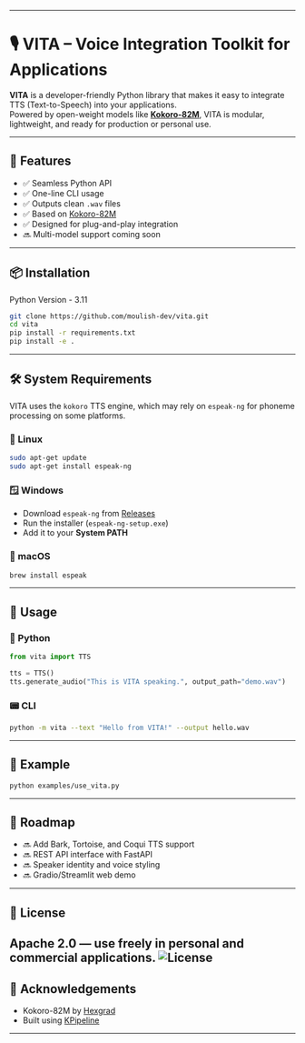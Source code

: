 
---

# 🎙️ VITA – Voice Integration Toolkit for Applications

**VITA** is a developer-friendly Python library that makes it easy to integrate TTS (Text-to-Speech) into your applications.  
Powered by open-weight models like **[Kokoro-82M](https://huggingface.co/hexgrad/Kokoro-82M)**, VITA is modular, lightweight, and ready for production or personal use.

---

## 🚀 Features

- ✅ Seamless Python API  
- ✅ One-line CLI usage  
- ✅ Outputs clean `.wav` files  
- ✅ Based on [Kokoro-82M](https://huggingface.co/hexgrad/Kokoro-82M)  
- ✅ Designed for plug-and-play integration  
- 🔜 Multi-model support coming soon  

---

## 📦 Installation

Python Version - 3.11

```bash
git clone https://github.com/moulish-dev/vita.git
cd vita
pip install -r requirements.txt
pip install -e .
```

---

## 🛠️ System Requirements

VITA uses the `kokoro` TTS engine, which may rely on `espeak-ng` for phoneme processing on some platforms.

### 🐧 Linux

```bash
sudo apt-get update
sudo apt-get install espeak-ng
```

### 🪟 Windows

- Download `espeak-ng` from [Releases](https://github.com/espeak-ng/espeak-ng/releases)  
- Run the installer (`espeak-ng-setup.exe`)  
- Add it to your **System PATH**

### 🍏 macOS

```bash
brew install espeak
```

---

## 🧠 Usage

### 🔧 Python

```python
from vita import TTS

tts = TTS()
tts.generate_audio("This is VITA speaking.", output_path="demo.wav")
```

### 📟 CLI

```bash
python -m vita --text "Hello from VITA!" --output hello.wav
```

---

## 🧪 Example

```bash
python examples/use_vita.py
```

---

## 🔭 Roadmap

- 🔜 Add Bark, Tortoise, and Coqui TTS support  
- 🔜 REST API interface with FastAPI  
- 🔜 Speaker identity and voice styling  
- 🔜 Gradio/Streamlit web demo  

---

## 📜 License

Apache 2.0 — use freely in personal and commercial applications.
![License](https://img.shields.io/github/license/moulish-dev/vita?style=flat-square)
---

## 🙌 Acknowledgements

- Kokoro-82M by [Hexgrad](https://huggingface.co/hexgrad)  
- Built using [KPipeline](https://github.com/hexgrad/kokoro)

---
